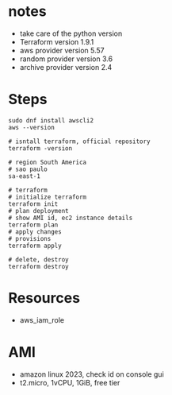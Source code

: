 # notes
- take care of the python version
- Terraform version 1.9.1
- aws provider version 5.57
- random provider version 3.6
- archive provider version 2.4

# Steps
```
sudo dnf install awscli2
aws --version

# isntall terraform, official repository
terraform -version

# region South America
# sao paulo
sa-east-1

# terraform
# initialize terraform
terraform init
# plan deployment
# show AMI id, ec2 instance details
terraform plan
# apply changes
# provisions
terraform apply

# delete, destroy
terraform destroy

```

# Resources
- aws_iam_role

# AMI
- amazon linux 2023, check id on console gui
- t2.micro, 1vCPU, 1GiB, free tier

